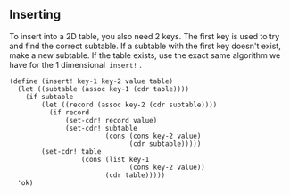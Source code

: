 ## Inserting

To insert into a 2D table, you also need 2 keys. The first key is used to try
and find the correct subtable. If a subtable with the first key doesn't exist,
make a new subtable. If the table exists, use the exact same algorithm we have
for the 1 dimensional` insert!` .

    
    
    (define (insert! key-1 key-2 value table)
      (let ((subtable (assoc key-1 (cdr table))))
        (if subtable
            (let ((record (assoc key-2 (cdr subtable))))
              (if record
                  (set-cdr! record value)
                  (set-cdr! subtable
                            (cons (cons key-2 value)
                                  (cdr subtable)))))
            (set-cdr! table
                      (cons (list key-1
                                  (cons key-2 value))
                            (cdr table)))))
      'ok)
    

